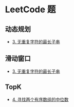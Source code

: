 # LeetCode 题

## 动态规划

- [3. 无重复字符的最长子串](https://leetcode-cn.com/problems/longest-substring-without-repeating-characters/)

## 滑动窗口

- [3. 无重复字符的最长子串](https://leetcode-cn.com/problems/longest-substring-without-repeating-characters/)

## TopK

- [4. 寻找两个有序数组的中位数](https://leetcode-cn.com/problems/median-of-two-sorted-arrays/solution/xun-zhao-liang-ge-you-xu-shu-zu-de-zhong-wei-s-114/)